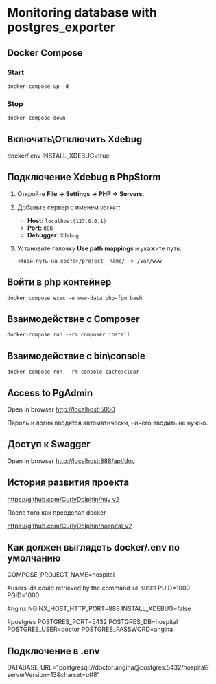 # Monitoring database with postgres_exporter

## Docker Compose
### Start
```shell
docker-compose up -d
```

### Stop
```shell
docker-compose down
```

## Включить\Отключить Xdebug
docker/.env
INSTALL_XDEBUG=true

## Подключение Xdebug в PhpStorm

1. Откройте **File -> Settings -> PHP -> Servers**.
2. Добавьте сервер с именем `Docker`:
    - **Host:** `localhost(127.0.0.1)`
    - **Port:** `888`
    - **Debugger:** `Xdebug`
3. Установите галочку **Use path mappings** и укажите путь:

   ```
   <твой-путь-на-хосте>/project__name/ -> /var/www
   ```
## Войти в php контейнер
```shell
docker compose exec -u www-data php-fpm bash
```
## Взаимодействие с Composer
```shell
docker-compose run --rm composer install
```

## Взаимодействие с bin\console
```shell
docker compose run --rm console cache:clear
```

## Access to PgAdmin
Open in browser [http://localhost:5050](http://localhost:5050)

Пароль и логин вводятся автоматически, ничего вводить не нужно.

## Доступ к Swagger
Open in browser [http://localhost:888/api/doc](http://localhost:888/api/doc)

## История развития проекта 

https://github.com/CurlyDolphin/miv_v2

После того как прееделал docker 

https://github.com/CurlyDolphin/hospital_v2

## Как должен выглядеть docker/.env по умолчанию
COMPOSE_PROJECT_NAME=hospital

#users ids could retrieved by the command `id $USER`
PUID=1000
PGID=1000

#nginx
NGINX_HOST_HTTP_PORT=888
INSTALL_XDEBUG=false

#postgres
POSTGRES_PORT=5432
POSTGRES_DB=hospital
POSTGRES_USER=doctor
POSTGRES_PASSWORD=angina

## Подключение в .env

DATABASE_URL="postgresql://doctor:angina@postgres:5432/hospital?serverVersion=13&charset=utf8"